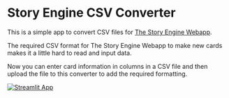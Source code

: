 # Story Engine CSV Converter

This is a simple app to convert CSV files for [The Story Engine Webapp](https://cardcreator.storyenginedeck.com).

The required CSV format for The Story Engine Webapp to make new cards makes it a little hard to read and input data.

Now you can enter card information in columns in a CSV file and then upload the file to this converter to add the required formatting.

[![Streamlit App](https://static.streamlit.io/badges/streamlit_badge_black_white.svg)](https://share.streamlit.io/rdepiero218/story_engine_csv_converter/main/app.py)

